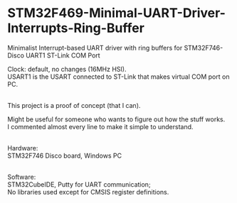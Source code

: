 # STM32F469-Minimal-UART-Driver-Interrupts-Ring-Buffer
Minimalist Interrupt-based UART driver with ring buffers for STM32F746-Disco UART1 ST-Link COM Port

Clock: default, no changes (16MHz HSI).<br>
USART1 is the USART connected to ST-Link that makes virtual COM port on PC.<br><br>

This project is a proof of concept (that I can).<br>

Might be useful for someone who wants to figure out how the stuff works.<br>
I commented almost every line to make it simple to understand.<br><br>

Hardware:<br>
STM32F746 Disco board, Windows PC <br><br>

Software:<br>
STM32CubeIDE, Putty for UART communication;<br>
No libraries used except for CMSIS register definitions.
